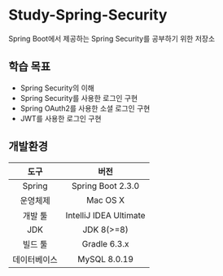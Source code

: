 # Study-Spring-Security
Spring Boot에서 제공하는 Spring Security를 공부하기 위한 저장소

## 학습 목표
- Spring Security의 이해
- Spring Security를 사용한 로그인 구현
- Spring OAuth2를 사용한 소셜 로그인 구현
- JWT를 사용한 로그인 구현


## 개발환경
|도구|버전|
|:---:|:---:|
|Spring|Spring Boot 2.3.0|
|운영체제|Mac OS X|
|개발 툴|IntelliJ IDEA Ultimate|
|JDK|JDK 8(>=8)|
|빌드 툴|Gradle 6.3.x|
|데이터베이스|MySQL 8.0.19|